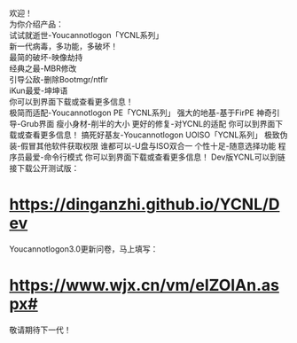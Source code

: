 欢迎！  
为你介绍产品：  
试试就逝世-Youcannotlogon「YCNL系列」  
新一代病毒，多功能，多破坏！  
最简的破坏-映像劫持  
经典之最-MBR修改  
引导公敌-删除Bootmgr/ntflr  
iKun最爱-坤坤语  
你可以到界面下载或查看更多信息！  
极简而适配-Youcannotlogon PE「YCNL系列」
强大的地基-基于FirPE
神奇引导-Grub界面
瘦小身材-削半的大小
更好的修复-对YCNL的适配
你可以到界面下载或查看更多信息！
搞死好基友-Youcannotlogon UOISO「YCNL系列」
极致伪装-假冒其他软件获取权限
谁都可以-U盘与ISO双合一
个性十足-随意选择功能
程序员最爱-命令行模式
你可以到界面下载或查看更多信息！
Dev版YCNL可以到链接下载公开测试版：
# https://dinganzhi.github.io/YCNL/Dev
Youcannotlogon3.0更新问卷，马上填写：
# https://www.wjx.cn/vm/eIZOIAn.aspx# 
敬请期待下一代！
